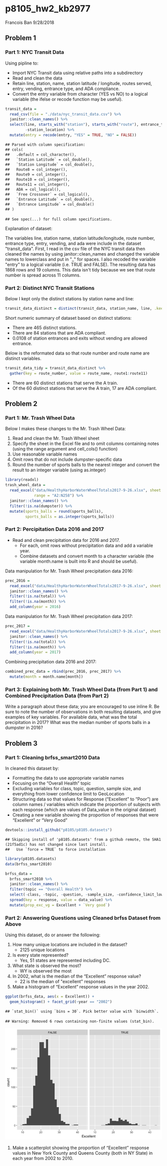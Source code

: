 p8105\_hw2\_kb2977
================
Francois Ban
9/28/2018

Problem 1
---------

### Part 1: NYC Transit Data

Using pipline to:

-   Import NYC Transit data using relative paths into a subdirectory
-   Read and clean the data
-   Retain line, station, name, station latitude / longitude, routes served, entry, vending, entrance type, and ADA compliance.
-   Convert the entry variable from character (YES vs NO) to a logical variable (the ifelse or recode function may be useful).

``` r
transit_data = 
  read_csv(file = "./data/nyc_transit_data.csv") %>% 
  janitor::clean_names() %>% 
  select(line, starts_with("station"), starts_with("route"), entrance_type, entry, vending, ada, 
         -station_location) %>%
  mutate(entry = recode(entry, "YES" = TRUE, "NO" = FALSE))
```

    ## Parsed with column specification:
    ## cols(
    ##   .default = col_character(),
    ##   `Station Latitude` = col_double(),
    ##   `Station Longitude` = col_double(),
    ##   Route8 = col_integer(),
    ##   Route9 = col_integer(),
    ##   Route10 = col_integer(),
    ##   Route11 = col_integer(),
    ##   ADA = col_logical(),
    ##   `Free Crossover` = col_logical(),
    ##   `Entrance Latitude` = col_double(),
    ##   `Entrance Longitude` = col_double()
    ## )

    ## See spec(...) for full column specifications.

Explanation of dataset:

The variables line, station name, station latitude/longitude, route number, entrance type, entry, vending, and ada were include in the dataset "transit\_data". First, I read in the csv file of the NYC transit data then cleaned the names by using janitor::clean\_names and changed the variable names to lowerclass and put in "\_" for spaces. I also recoded the variable "entry" to a logical variable (i.e. TRUE and FALSE). The resulting data has 1868 rows and 19 columns. This data isn't tidy because we see that route number is spread across 11 columns.

### Part 2: Distinct NYC Transit Stations

Below I kept only the distinct stations by station name and line:

``` r
transit_data_distinct = distinct(transit_data, station_name, line, .keep_all = TRUE)
```

Short numeric summary of dataset based on distinct stations:

-   There are 465 distinct stations.
-   There are 84 stations that are ADA compliant.
-   0.0108 of station entrances and exits without vending are allowed entrance.

Below is the reformated data so that route number and route name are distinct variables.

``` r
transit_data_tidy = transit_data_distinct %>% 
  gather(key = route_number, value = route_name, route1:route11)
```

-   There are 60 distinct stations that serve the A train.
-   Of the 60 distinct stations that serve the A train, 17 are ADA compliant.

Problem 2
---------

### Part 1: Mr. Trash Wheel Data

Below I makes these changes to the Mr. Trash Wheel Data:

1.  Read and clean the Mr. Trash Wheel sheet
2.  Specify the sheet in the Excel file and to omit columns containing notes (using the range argument and cell\_cols() function)
3.  Use reasonable variable names
4.  Omit rows that do not include dumpster-specific data
5.  Round the number of sports balls to the nearest integer and convert the result to an integer variable (using as.integer)

``` r
library(readxl)
trash_wheel_data = 
  read_excel("data/HealthyHarborWaterWheelTotals2017-9-26.xlsx", sheet = "Mr. Trash Wheel", 
             range = "A2:N258") %>% 
  janitor::clean_names() %>%
  filter(!is.na(dumpster)) %>%
  mutate(sports_balls = round(sports_balls), 
         sports_balls = as.integer(sports_balls))
```

### Part 2: Percipitation Data 2016 and 2017

-   Read and clean precipitation data for 2016 and 2017.
    -   For each, omit rows without precipitation data and add a variable year.
    -   Combine datasets and convert month to a character variable (the variable month.name is built into R and should be useful).

Data manipulation for Mr. Trash Wheel precipitation data 2016:

``` r
prec_2016 = 
  read_excel("data/HealthyHarborWaterWheelTotals2017-9-26.xlsx", sheet = "2016 Precipitation", skip = 1) %>%
  janitor::clean_names() %>%
  filter(!is.na(total)) %>%
  filter(!is.na(month)) %>%
  add_column(year = 2016)
```

Data manipulation for Mr. Trash Wheel precipitation data 2017:

``` r
prec_2017 = 
  read_excel("data/HealthyHarborWaterWheelTotals2017-9-26.xlsx", sheet = "2017 Precipitation", skip = 1) %>%
  janitor::clean_names() %>%
  filter(!is.na(total)) %>%
  filter(!is.na(month)) %>%
  add_column(year = 2017)
```

Combining precipitation data 2016 and 2017:

``` r
combined_prec_data = rbind(prec_2016, prec_2017) %>%
  mutate(month = month.name[month])
```

### Part 3: Explaining both Mr. Trash Wheel Data (from Part 1) and Combined Precipitation Data (from Part 2)

Write a paragraph about these data; you are encouraged to use inline R. Be sure to note the number of observations in both resulting datasets, and give examples of key variables. For available data, what was the total precipitation in 2017? What was the median number of sports balls in a dumpster in 2016?

Problem 3
---------

### Part 1: Cleaning brfss\_smart2010 Data

In cleaned this dataset by:

-   Formatting the data to use appropriate variable names
-   Focusing on the “Overall Health” topic
-   Excluding variables for class, topic, question, sample size, and everything from lower confidence limit to GeoLocation
-   Structuring data so that values for Response (“Excellent” to “Poor”) are column names / variables which indicate the proportion of subjects with each response (which are values of Data\_value in the original dataset)
-   Creating a new variable showing the proportion of responses that were “Excellent” or “Very Good”

``` r
devtools::install_github("p8105/p8105.datasets")
```

    ## Skipping install of 'p8105.datasets' from a github remote, the SHA1 (21f5ad1c) has not changed since last install.
    ##   Use `force = TRUE` to force installation

``` r
library(p8105.datasets)
data(brfss_smart2010)
```

``` r
brfss_data =
  brfss_smart2010 %>%
  janitor::clean_names() %>% 
  filter(topic == "Overall Health") %>% 
  select(-class, -topic, -question, -sample_size, -confidence_limit_low:-geo_location) %>% 
  spread(key = response, value = data_value) %>%
  mutate(prop_exc_vg = Excellent + `Very good`)
```

### Part 2: Answering Questions using Cleaned brfss Dataset from Above

Using this dataset, do or answer the following:

1.  How many unique locations are included in the dataset?
    -   2125 unique locations
2.  Is every state represented?
    -   Yes, 51 states are represented including DC.
3.  What state is observed the most?
    -   WY is observed the most
4.  In 2002, what is the median of the “Excellent” response value?
    -   22 is the median of "excellent" responses
5.  Make a histogram of “Excellent” response values in the year 2002.

``` r
ggplot(brfss_data, aes(x = Excellent)) + 
  geom_histogram() + facet_grid(~year == "2002") 
```

    ## `stat_bin()` using `bins = 30`. Pick better value with `binwidth`.

    ## Warning: Removed 6 rows containing non-finite values (stat_bin).

![](p8105_hw2_kb2977_files/figure-markdown_github/histogram-1.png)

1.  Make a scatterplot showing the proportion of “Excellent” response values in New York County and Queens County (both in NY State) in each year from 2002 to 2010.
